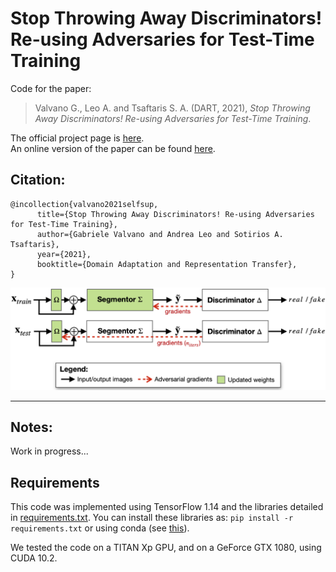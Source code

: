 
#  Stop Throwing Away Discriminators! Re-using Adversaries for Test-Time Training
  
Code for the paper:  
  
> Valvano G., Leo A. and Tsaftaris S. A. (DART, 2021), *Stop Throwing Away Discriminators! Re-using Adversaries for Test-Time Training*.  
  
The official project page is [here](https://vios-s.github.io/adversarial-test-time-training/).  
An online version of the paper can be found [here](https://arxiv.org/abs/2108.12280).  

## Citation:  
```  
@incollection{valvano2021selfsup,
      title={Stop Throwing Away Discriminators! Re-using Adversaries for Test-Time Training}, 
      author={Gabriele Valvano and Andrea Leo and Sotirios A. Tsaftaris},
      year={2021},
      booktitle={Domain Adaptation and Representation Transfer},
}
```  
  
<img src="https://github.com/vios-s/adversarial-test-time-training/blob/main/images/banner.png" alt="mscale_pyags" width="600"/>

----------------------------------  
  
## Notes:  

Work in progress...

## Requirements
This code was implemented using TensorFlow 1.14 and the libraries detailed in [requirements.txt](https://github.com/gvalvano/multiscale-pyag/requirements.txt).
You can install these libraries as:
`pip install -r requirements.txt`
or using conda (see [this](https://stackoverflow.com/questions/51042589/conda-version-pip-install-r-requirements-txt-target-lib)).

We tested the code on a TITAN Xp GPU, and on a GeForce GTX 1080, using CUDA 10.2. 

